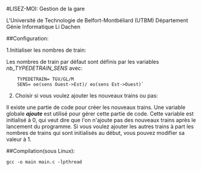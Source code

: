 #LISEZ-MOI: Gestion de la gare


L'Université de Technologie de Belfort-Montbéliard (UTBM)
Département Génie Informatique
Li Dachen



##Configuration:

1.Initialiser les nombres de train: 

Les nombres de train par défaut sont définis par les variables 	*nb_TYPEDETRAIN_SENS* avec:
```
	TYPEDETRAIN= TGV/GL/M
	SENS= oe(sens Ouest->Est)/ eo(sens Est->Ouest)`
```

2. Choisir si vous voulez ajouter les nouveaux trains ou pas:

Il existe une partie de code pour créer les nouveaux trains. Une variable globale **_ajoute_** est utilisé pour gérer cette partie de code. Cette variable est initialisé à 0, qui veut dire que l'on n'ajoute pas des nouveaux trains après le lancement du programme. Si vous voulez ajouter les autres trains à part les nombres de trains qui sont initialisés au début, vous pouvez modifier sa valeur à 1.    



##Compilation(sous Linux):
```
gcc -o main main.c -lpthread
```
